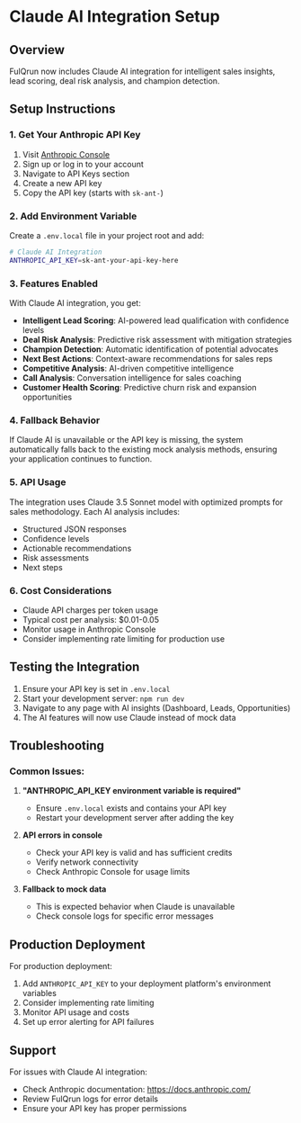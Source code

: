 # Claude AI Integration Setup

## Overview
FulQrun now includes Claude AI integration for intelligent sales insights, lead scoring, deal risk analysis, and champion detection.

## Setup Instructions

### 1. Get Your Anthropic API Key
1. Visit [Anthropic Console](https://console.anthropic.com/)
2. Sign up or log in to your account
3. Navigate to API Keys section
4. Create a new API key
5. Copy the API key (starts with `sk-ant-`)

### 2. Add Environment Variable
Create a `.env.local` file in your project root and add:

```bash
# Claude AI Integration
ANTHROPIC_API_KEY=sk-ant-your-api-key-here
```

### 3. Features Enabled
With Claude AI integration, you get:

- **Intelligent Lead Scoring**: AI-powered lead qualification with confidence levels
- **Deal Risk Analysis**: Predictive risk assessment with mitigation strategies
- **Champion Detection**: Automatic identification of potential advocates
- **Next Best Actions**: Context-aware recommendations for sales reps
- **Competitive Analysis**: AI-driven competitive intelligence
- **Call Analysis**: Conversation intelligence for sales coaching
- **Customer Health Scoring**: Predictive churn risk and expansion opportunities

### 4. Fallback Behavior
If Claude AI is unavailable or the API key is missing, the system automatically falls back to the existing mock analysis methods, ensuring your application continues to function.

### 5. API Usage
The integration uses Claude 3.5 Sonnet model with optimized prompts for sales methodology. Each AI analysis includes:
- Structured JSON responses
- Confidence levels
- Actionable recommendations
- Risk assessments
- Next steps

### 6. Cost Considerations
- Claude API charges per token usage
- Typical cost per analysis: $0.01-0.05
- Monitor usage in Anthropic Console
- Consider implementing rate limiting for production use

## Testing the Integration

1. Ensure your API key is set in `.env.local`
2. Start your development server: `npm run dev`
3. Navigate to any page with AI insights (Dashboard, Leads, Opportunities)
4. The AI features will now use Claude instead of mock data

## Troubleshooting

### Common Issues:
1. **"ANTHROPIC_API_KEY environment variable is required"**
   - Ensure `.env.local` exists and contains your API key
   - Restart your development server after adding the key

2. **API errors in console**
   - Check your API key is valid and has sufficient credits
   - Verify network connectivity
   - Check Anthropic Console for usage limits

3. **Fallback to mock data**
   - This is expected behavior when Claude is unavailable
   - Check console logs for specific error messages

## Production Deployment

For production deployment:
1. Add `ANTHROPIC_API_KEY` to your deployment platform's environment variables
2. Consider implementing rate limiting
3. Monitor API usage and costs
4. Set up error alerting for API failures

## Support

For issues with Claude AI integration:
- Check Anthropic documentation: https://docs.anthropic.com/
- Review FulQrun logs for error details
- Ensure your API key has proper permissions
